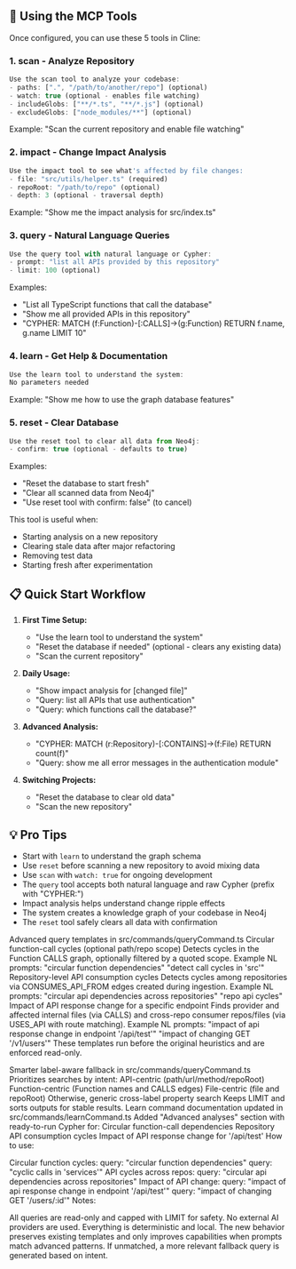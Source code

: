 ## 🚀 Using the MCP Tools

Once configured, you can use these 5 tools in Cline:

### 1. **scan** - Analyze Repository

```javascript
Use the scan tool to analyze your codebase:
- paths: [".", "/path/to/another/repo"] (optional)
- watch: true (optional - enables file watching)
- includeGlobs: ["**/*.ts", "**/*.js"] (optional)
- excludeGlobs: ["node_modules/**"] (optional)
```

Example: "Scan the current repository and enable file watching"

### 2. **impact** - Change Impact Analysis

```javascript
Use the impact tool to see what's affected by file changes:
- file: "src/utils/helper.ts" (required)
- repoRoot: "/path/to/repo" (optional)
- depth: 3 (optional - traversal depth)
```

Example: "Show me the impact analysis for src/index.ts"

### 3. **query** - Natural Language Queries

```javascript
Use the query tool with natural language or Cypher:
- prompt: "list all APIs provided by this repository"
- limit: 100 (optional)
```

Examples:

- "List all TypeScript functions that call the database"
- "Show me all provided APIs in this repository"
- "CYPHER: MATCH (f:Function)-[:CALLS]->(g:Function) RETURN f.name, g.name LIMIT 10"

### 4. **learn** - Get Help & Documentation

```javascript
Use the learn tool to understand the system:
No parameters needed
```

Example: "Show me how to use the graph database features"

### 5. **reset** - Clear Database

```javascript
Use the reset tool to clear all data from Neo4j:
- confirm: true (optional - defaults to true)
```

Examples:
- "Reset the database to start fresh"
- "Clear all scanned data from Neo4j"
- "Use reset tool with confirm: false" (to cancel)

This tool is useful when:
- Starting analysis on a new repository
- Clearing stale data after major refactoring
- Removing test data
- Starting fresh after experimentation

## 📋 Quick Start Workflow

1. **First Time Setup:**

   - "Use the learn tool to understand the system"
   - "Reset the database if needed" (optional - clears any existing data)
   - "Scan the current repository"

2. **Daily Usage:**

   - "Show impact analysis for [changed file]"
   - "Query: list all APIs that use authentication"
   - "Query: which functions call the database?"

3. **Advanced Analysis:**

   - "CYPHER: MATCH (r:Repository)-[:CONTAINS]->(f:File) RETURN count(f)"
   - "Query: show me all error messages in the authentication module"

4. **Switching Projects:**

   - "Reset the database to clear old data"
   - "Scan the new repository"

## 💡 Pro Tips

- Start with `learn` to understand the graph schema
- Use `reset` before scanning a new repository to avoid mixing data
- Use `scan` with `watch: true` for ongoing development
- The `query` tool accepts both natural language and raw Cypher (prefix with "CYPHER:")
- Impact analysis helps understand change ripple effects
- The system creates a knowledge graph of your codebase in Neo4j
- The `reset` tool safely clears all data with confirmation

Advanced query templates in src/commands/queryCommand.ts
Circular function-call cycles (optional path/repo scope)
Detects cycles in the Function CALLS graph, optionally filtered by a quoted scope.
Example NL prompts:
"circular function dependencies"
"detect call cycles in 'src'"
Repository-level API consumption cycles
Detects cycles among repositories via CONSUMES_API_FROM edges created during ingestion.
Example NL prompts:
"circular api dependencies across repositories"
"repo api cycles"
Impact of API response change for a specific endpoint
Finds provider and affected internal files (via CALLS) and cross-repo consumer repos/files (via USES_API with route matching).
Example NL prompts:
"impact of api response change in endpoint '/api/test'"
"impact of changing GET '/v1/users'"
These templates run before the original heuristics and are enforced read-only.

Smarter label-aware fallback in src/commands/queryCommand.ts
Prioritizes searches by intent:
API-centric (path/url/method/repoRoot)
Function-centric (Function names and CALLS edges)
File-centric (file and repoRoot)
Otherwise, generic cross-label property search
Keeps LIMIT and sorts outputs for stable results.
Learn command documentation updated in src/commands/learnCommand.ts
Added "Advanced analyses" section with ready-to-run Cypher for:
Circular function-call dependencies
Repository API consumption cycles
Impact of API response change for '/api/test'
How to use:

Circular function cycles:
query: "circular function dependencies"
query: "cyclic calls in 'services'"
API cycles across repos:
query: "circular api dependencies across repositories"
Impact of API change:
query: "impact of api response change in endpoint '/api/test'"
query: "impact of changing GET '/users/:id'"
Notes:

All queries are read-only and capped with LIMIT for safety.
No external AI providers are used. Everything is deterministic and local.
The new behavior preserves existing templates and only improves capabilities when prompts match advanced patterns. If unmatched, a more relevant fallback query is generated based on intent.
